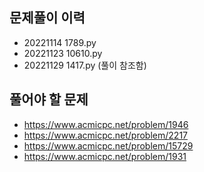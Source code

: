 ## 문제풀이 이력
- 20221114 1789.py
- 20221123 10610.py
- 20221129 1417.py (풀이 참조함)

## 풀어야 할 문제
- https://www.acmicpc.net/problem/1946
- https://www.acmicpc.net/problem/2217
- https://www.acmicpc.net/problem/15729
- https://www.acmicpc.net/problem/1931
